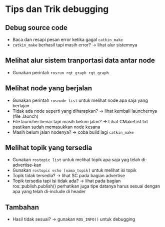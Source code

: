 # Tips dan Trik debugging

## Debug source code

- Baca dan resapi pesan error ketika gagal `catkin_make`
- `catkin_make` berhasil tapi masih error? -> lihat alur sistemnya

## Melihat alur sistem tranportasi data antar node

- Gunakan perintah `rosrun rqt_graph rqt_graph`

## Melihat node yang berjalan

- Gunakan perintah `rosnode list` untuk melihat node apa saja yang berlajan
- Tidak ada node seperti yang diharapkan? -> lihat kembali launchernya (file .launch)
- File launcher benar tapi masih belum jalan? -> Lihat CMakeList.txt pastikan sudah memasukkan node kesana
- Masih belum jalan nodenya? -> coba build lagi `catkin_make`

## Melihat topik yang tersedia

- Gunakan `rostopic list` untuk melihat topik apa saja yag telah di-advertise-kan
- Gunakan `rostopic echo [nama_topik]` untuk melihat isi topik
- Topik tidak tersedia? -> lihat SC pada bagian advertise
- Topik tersedia tapi isi tidak ada? -> lihat pada bagian ros::publish.publish() perhatikan juga tipe datanya harus sesuai dengan apa yang telah di-include di header

## Tambahan

- Hasil tidak sesuai? -> gunakan `ROS_INFO()` untuk debugging

